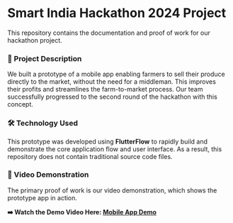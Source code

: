 # Smart India Hackathon 2024 Project

This repository contains the documentation and proof of work for our hackathon project.

### 📝 Project Description

We built a prototype of a mobile app enabling farmers to sell their produce directly to the market, without the need for a middleman. This improves their profits and streamlines the farm-to-market process. Our team successfully progressed to the second round of the hackathon with this concept.

### 🛠️ Technology Used

This prototype was developed using **FlutterFlow** to rapidly build and demonstrate the core application flow and user interface. As a result, this repository does not contain traditional source code files.

### 🎥 Video Demonstration

The primary proof of work is our video demonstration, which shows the prototype app in action.

**➡️ Watch the Demo Video Here: [Mobile App Demo](https://drive.google.com/file/d/1sncqWbtwQIWaC0YbFX73-UYJI4ohJh46/view?usp=sharing)**

